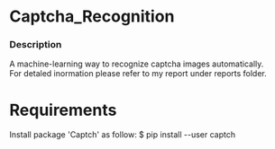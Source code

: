 # Captcha_Recognition


### Description
A machine-learning way to recognize captcha images automatically.  
For detaled inormation please refer to my report under reports folder.



Requirements
=============
Install package 'Captch' as follow:
       $ pip install --user captch



